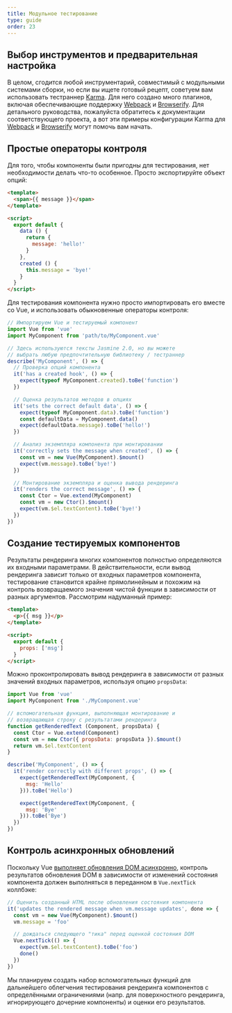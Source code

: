 ```yaml
---
title: Модульное тестирование
type: guide
order: 23
---
```


## Выбор инструментов и предварительная настройка

В целом, сгодится любой инструментарий, совместимый с модульными системами сборки, но если вы ищете готовый рецепт, советуем вам использовать тестраннер [Karma](http://karma-runner.github.io). Для него создано много плагинов, включая обеспечивающие поддержку [Webpack](https://github.com/webpack/karma-webpack) и [Browserify](https://github.com/Nikku/karma-browserify). Для детального руководства, пожалуйста обратитесь к документации соответствующего проекта, а вот эти примеры конфигурации Karma для [Webpack](https://github.com/vuejs-templates/webpack/blob/master/template/test/unit/karma.conf.js) и [Browserify](https://github.com/vuejs-templates/browserify/blob/master/template/karma.conf.js) могут помочь вам начать.

## Простые операторы контроля

Для того, чтобы компоненты были пригодны для тестирования, нет необходимости делать что-то особенное. Просто экспортируйте объект опций:

``` html
<template>
  <span>{{ message }}</span>
</template>

<script>
  export default {
    data () {
      return {
        message: 'hello!'
      }
    },
    created () {
      this.message = 'bye!'
    }
  }
</script>
```

Для тестирования компонента нужно просто импортировать его вместе со Vue, и использовать обыкновенные операторы контроля:

``` js
// Импортируем Vue и тестируемый компонент
import Vue from 'vue'
import MyComponent from 'path/to/MyComponent.vue'

// Здесь используются тексты Jasmine 2.0, но вы можете
// выбрать любую предпочтительную библиотеку / тестраннер
describe('MyComponent', () => {
  // Проверка опций компонента
  it('has a created hook', () => {
    expect(typeof MyComponent.created).toBe('function')
  })

  // Оценка результатов методов в опциях
  it('sets the correct default data', () => {
    expect(typeof MyComponent.data).toBe('function')
    const defaultData = MyComponent.data()
    expect(defaultData.message).toBe('hello!')
  })

  // Анализ экземпляра компонента при монтировании
  it('correctly sets the message when created', () => {
    const vm = new Vue(MyComponent).$mount()
    expect(vm.message).toBe('bye!')
  })

  // Монтирование экземпляра и оценка вывода рендеринга
  it('renders the correct message', () => {
    const Ctor = Vue.extend(MyComponent)
    const vm = new Ctor().$mount()
    expect(vm.$el.textContent).toBe('bye!')
  })
})
```

## Создание тестируемых компонентов

Результаты рендеринга многих компонентов полностью определяются их входными параметрами. В действительности, если вывод рендеринга зависит только от входных параметров компонента, тестирование становится крайне прямолинейным и похожим на контроль возвращаемого значения чистой функции в зависимости от разных аргументов. Рассмотрим надуманный пример:

``` html
<template>
  <p>{{ msg }}</p>
</template>

<script>
  export default {
    props: ['msg']
  }
</script>
```

Можно проконтролировать вывод рендеринга в зависимости от разных значений входных параметров, используя опцию `propsData`:

``` js
import Vue from 'vue'
import MyComponent from './MyComponent.vue'

// вспомогательная функция, выполняющая монтирование и
// возвращающая строку с результатами рендеринга
function getRenderedText (Component, propsData) {
  const Ctor = Vue.extend(Component)
  const vm = new Ctor({ propsData: propsData }).$mount()
  return vm.$el.textContent
}

describe('MyComponent', () => {
  it('render correctly with different props', () => {
    expect(getRenderedText(MyComponent, {
      msg: 'Hello'
    })).toBe('Hello')

    expect(getRenderedText(MyComponent, {
      msg: 'Bye'
    })).toBe('Bye')
  })
})
```

## Контроль асинхронных обновлений

Поскольку Vue [выполняет обновления DOM асинхронно](reactivity.html#Асинхронная-очередь-обновлений), контроль результатов обновления DOM в зависимости от изменений состояния компонента должен выполняться в переданном в `Vue.nextTick` коллбэке:

``` js
// Оценить созданный HTML после обновления состояния компонента
it('updates the rendered message when vm.message updates', done => {
  const vm = new Vue(MyComponent).$mount()
  vm.message = 'foo'

  // дождаться следующего "тика" перед оценкой состояния DOM
  Vue.nextTick(() => {
    expect(vm.$el.textContent).toBe('foo')
    done()
  })
})
```

Мы планируем создать набор вспомогательных функций для дальнейшего облегчения тестирования рендеринга компонентов с определёнными ограничениями (напр. для поверхностного рендеринга, игнорирующего дочерние компоненты) и оценки его результатов.
